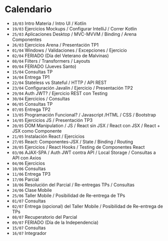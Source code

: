 # Calendario

* `18/03` Intro Materia / Intro UI / Kotlin
* `19/03` Ejercicios Mockups / Configurar IntelliJ / Correr Kotlin
* `25/03` Aplicaciones Desktop / MVC-MVVM / Binding / Arena Componentes
* `26/03` Ejercicios Arena / Presentación TP1
* `01/04` Windows / Validaciones / Excepciones / Ejercicio
* `02/04` FERIADO (Día del Veterano de Malvinas)
* `08/04` Filters / Transformers / Layouts
* `09/04` FERIADO (Jueves Santo)
* `15/04` Consultas TP
* `16/04` Entrega TP1
* `22/04` Stateless vs Stateful / HTTP / API REST
* `23/04` Configuración Javalin / Ejercicio / Presentación TP2
* `29/04` Auth JWT? / Ejercicio REST con Testing
* `30/04` Ejercicios / Consultas
* `06/05` Consultas TP
* `07/05` Entrega TP2
* `13/05` Programación Funcional? / Javascript /HTML / CSS / Bootstrap
* `14/05` Ejercicios JS / Presentación TP3
* `20/05` DOM Manipulation / JS / React sin JSX / React con JSX / React + JSX como Componente
* `21/05` Instalación React / Ejercicios
* `27/05` React: Componentes-JSX / State / Binding / Routing
* `28/05` Ejercicios / React Hooks / Testing de Componentes React
* `03/06` AJAX-SPA / Auth JWT contra API / Local Storage / Consultas a API con Axios
* `04/06` Ejercicios
* `10/06` Consultas
* `11/06` Entrega TP3
* `17/06` Parcial
* `18/06` Resolución del Parcial / Re-entregas TPs / Consultas
* `24/06` Clase Mobile
* `25/06` Taller Mobile / Posibilidad de Re-entrega de TPs
* `01/07` Consultas
* `02/07` Entrega (opcional) del Taller Mobile / Posibilidad de Re-entrega de TPs
* `08/07` Recuperatorio del Parcial
* `09/07` FERIADO (Día de la Independencia)
* `15/07` Consultas
* `16/07` Integrador
